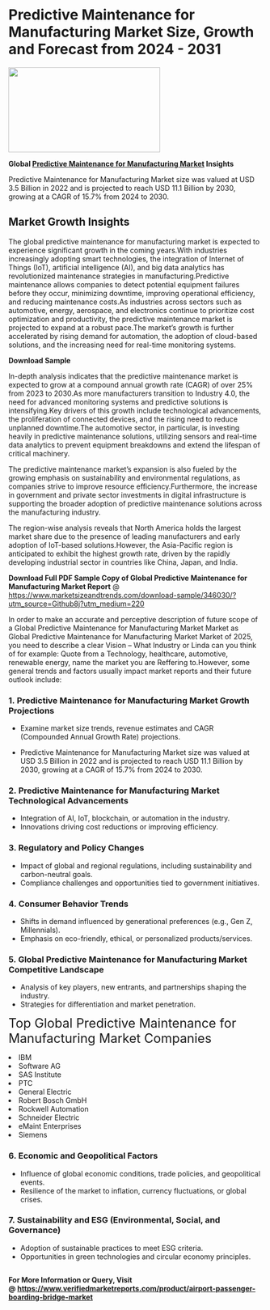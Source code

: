 <H1>Predictive Maintenance for Manufacturing Market Size, Growth and Forecast from 2024 - 2031</H1><img class="aligncenter size-medium wp-image-584254" src="https://thirdeyenews.in/wp-content/uploads/2024/09/Global-Market-Research-300x168.jpeg" alt="" width="300" height="168" /><p><strong>Global&nbsp;<a href="https://www.marketsizeandtrends.com/download-sample/346030/?utm_source=Github8j?utm_medium=220">Predictive Maintenance for Manufacturing Market</a> Insights</strong></p><p>Predictive Maintenance for Manufacturing Market size was valued at USD 3.5 Billion in 2022 and is projected to reach USD 11.1 Billion by 2030, growing at a CAGR of 15.7% from 2024 to 2030.</p><p><h2>Market Growth Insights</h2> <p>The global predictive maintenance for manufacturing market is expected to experience significant growth in the coming years.With industries increasingly adopting smart technologies, the integration of Internet of Things (IoT), artificial intelligence (AI), and big data analytics has revolutionized maintenance strategies in manufacturing.Predictive maintenance allows companies to detect potential equipment failures before they occur, minimizing downtime, improving operational efficiency, and reducing maintenance costs.As industries across sectors such as automotive, energy, aerospace, and electronics continue to prioritize cost optimization and productivity, the predictive maintenance market is projected to expand at a robust pace.The market’s growth is further accelerated by rising demand for automation, the adoption of cloud-based solutions, and the increasing need for real-time monitoring systems.</p> <p><strong>Download Sample</strong></p> <p>In-depth analysis indicates that the predictive maintenance market is expected to grow at a compound annual growth rate (CAGR) of over 25% from 2023 to 2030.As more manufacturers transition to Industry 4.0, the need for advanced monitoring systems and predictive solutions is intensifying.Key drivers of this growth include technological advancements, the proliferation of connected devices, and the rising need to reduce unplanned downtime.The automotive sector, in particular, is investing heavily in predictive maintenance solutions, utilizing sensors and real-time data analytics to prevent equipment breakdowns and extend the lifespan of critical machinery.</p> <p>The predictive maintenance market’s expansion is also fueled by the growing emphasis on sustainability and environmental regulations, as companies strive to improve resource efficiency.Furthermore, the increase in government and private sector investments in digital infrastructure is supporting the broader adoption of predictive maintenance solutions across the manufacturing industry.</p> <p>The region-wise analysis reveals that North America holds the largest market share due to the presence of leading manufacturers and early adoption of IoT-based solutions.However, the Asia-Pacific region is anticipated to exhibit the highest growth rate, driven by the rapidly developing industrial sector in countries like China, Japan, and India.</p> <p><span class=""><strong>Download Full PDF Sample Copy of Global Predictive Maintenance for Manufacturing Market Report</strong> @ <a href="https://www.marketsizeandtrends.com/download-sample/346030/?utm_source=Github8j?utm_medium=220" target="_blank">https://www.marketsizeandtrends.com/download-sample/346030/?utm_source=Github8j?utm_medium=220</a></span></p><p>In order to make an accurate and perceptive description of future scope of a Global&nbsp;Predictive Maintenance for Manufacturing Market Market as Global&nbsp;Predictive Maintenance for Manufacturing Market Market of 2025, you need to describe a clear Vision &ndash; What Industry or Linda can you think of for example: Quote from a Technology, healthcare, automotive, renewable energy, name the market you are Reffering to.However, some general trends and factors usually impact market reports and their future outlook include:</p><h3>1.&nbsp;<strong>Predictive Maintenance for Manufacturing Market Growth Projections</strong></h3><ul><li>Examine market size trends, revenue estimates and CAGR (Compounded Annual Growth Rate) projections.</li><li><p>Predictive Maintenance for Manufacturing Market size was valued at USD 3.5 Billion in 2022 and is projected to reach USD 11.1 Billion by 2030, growing at a CAGR of 15.7% from 2024 to 2030.</p></li></ul><h3>2.&nbsp;<strong>Predictive Maintenance for Manufacturing Market Technological Advancements</strong></h3><ul><li>Integration of AI, IoT, blockchain, or automation in the industry.</li><li>Innovations driving cost reductions or improving efficiency.</li></ul><h3>3.&nbsp;<strong>Regulatory and Policy Changes</strong></h3><ul><li>Impact of global and regional regulations, including sustainability and carbon-neutral goals.</li><li>Compliance challenges and opportunities tied to government initiatives.</li></ul><h3>4.&nbsp;<strong>Consumer Behavior Trends</strong></h3><ul><li>Shifts in demand influenced by generational preferences (e.g., Gen Z, Millennials).</li><li>Emphasis on eco-friendly, ethical, or personalized products/services.</li></ul><h3>5.&nbsp;<strong>Global Predictive Maintenance for Manufacturing Market Competitive Landscape</strong></h3><ul><li>Analysis of key players, new entrants, and partnerships shaping the industry.</li><li>Strategies for differentiation and market penetration.</li></ul><p data-pm-slice="1 1 []"><span style="color: inherit; font-family: inherit; font-size: 25px;">Top Global Predictive Maintenance for Manufacturing Market Companies</span></p><div class="" data-test-id=""><p><li>IBM</li><li> Software AG</li><li> SAS Institute</li><li> PTC</li><li> General Electric</li><li> Robert Bosch GmbH</li><li> Rockwell Automation</li><li> Schneider Electric</li><li> eMaint Enterprises</li><li> Siemens</li></p></div><h3>6.&nbsp;<strong>Economic and Geopolitical Factors</strong></h3><ul><li>Influence of global economic conditions, trade policies, and geopolitical events.</li><li>Resilience of the market to inflation, currency fluctuations, or global crises.</li></ul><h3>7.&nbsp;<strong>Sustainability and ESG (Environmental, Social, and Governance)</strong></h3><ul><li>Adoption of sustainable practices to meet ESG criteria.</li><li>Opportunities in green technologies and circular economy principles.</li></ul><h2><strong style="font-size: 14px;">For More Information or Query, Visit @&nbsp;</strong><a style="background-color: #ffffff; font-size: 14px;" href="https://www.marketsizeandtrends.com/report/predictive-maintenance-for-manufacturing-market/" target="_blank">https://www.verifiedmarketreports.com/product/airport-passenger-boarding-bridge-market</a></h2>